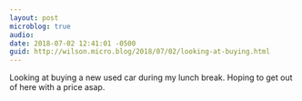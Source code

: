 ```yaml
---
layout: post
microblog: true
audio: 
date: 2018-07-02 12:41:01 -0500
guid: http://wilson.micro.blog/2018/07/02/looking-at-buying.html
---
```

Looking at buying a new used car during my lunch break. Hoping to get out of here with a price asap. 
